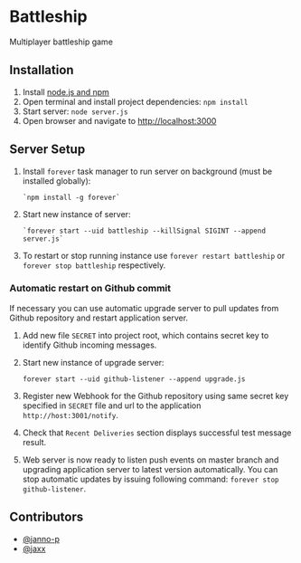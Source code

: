 # Battleship

Multiplayer battleship game


## Installation

1. Install [node.js and npm](https://nodejs.org/en/download/package-manager/)
2. Open terminal and install project dependencies: `npm install`
3. Start server: `node server.js`
4. Open browser and navigate to [http://localhost:3000](http://localhost:3000)


## Server Setup

1. Install `forever` task manager to run server on background (must be installed globally):

       `npm install -g forever`

2. Start new instance of server:

       `forever start --uid battleship --killSignal SIGINT --append server.js`

3. To restart or stop running instance use `forever restart battleship` or
   `forever stop battleship` respectively.

### Automatic restart on Github commit

If necessary you can use automatic upgrade server to pull updates from Github repository and
restart application server.

1. Add new file `SECRET` into project root, which contains secret key to identify Github
   incoming messages.

2. Start new instance of upgrade server:

       forever start --uid github-listener --append upgrade.js

3. Register new Webhook for the Github repository using same secret key specified in `SECRET`
   file and url to the application `http://host:3001/notify`.

4. Check that `Recent Deliveries` section displays successful test message result.

5. Web server is now ready to listen push events on master branch and upgrading application
   server to latest version automatically. You can stop automatic updates by issuing following
   command: `forever stop github-listener`.


## Contributors

* [@janno-p](https://github.com/janno-p)
* [@jaxx](https://github.com/jaxx)
